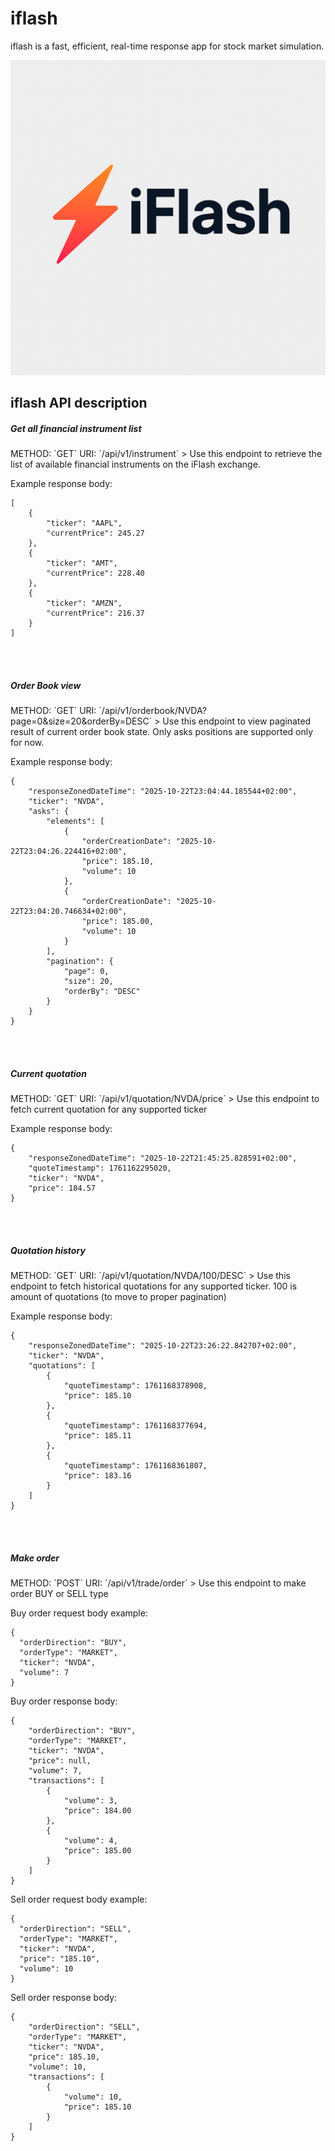 # iflash
iflash is a fast, efficient, real-time response app for stock market simulation.

![iflash system logo](iflash-logo.png)


<h2>iflash API description</h2>

<h5>Get all financial instrument list</h5>
  METHOD: `GET`  
  URI: `/api/v1/instrument`
  > Use this endpoint to retrieve the list of available financial instruments on the iFlash exchange.

Example response body:
```
[
    {
        "ticker": "AAPL",
        "currentPrice": 245.27
    },
    {
        "ticker": "AMT",
        "currentPrice": 228.40
    },
    {
        "ticker": "AMZN",
        "currentPrice": 216.37
    }
]    
```

<br>
<br>

<h5>Order Book view</h5>
METHOD: `GET`    
URI: `/api/v1/orderbook/NVDA?page=0&size=20&orderBy=DESC`
> Use this endpoint to view paginated result of current order book state. Only asks positions are supported only for now.

Example response body:
```
{
    "responseZonedDateTime": "2025-10-22T23:04:44.185544+02:00",
    "ticker": "NVDA",
    "asks": {
        "elements": [
            {
                "orderCreationDate": "2025-10-22T23:04:26.224416+02:00",
                "price": 185.10,
                "volume": 10
            },
            {
                "orderCreationDate": "2025-10-22T23:04:20.746634+02:00",
                "price": 185.00,
                "volume": 10
            }
        ],
        "pagination": {
            "page": 0,
            "size": 20,
            "orderBy": "DESC"
        }
    }
}
```

<br>
<br>

<h5>Current quotation</h5>
METHOD: `GET`    
URI: `/api/v1/quotation/NVDA/price`
> Use this endpoint to fetch current quotation for any supported ticker

Example response body:
```
{
    "responseZonedDateTime": "2025-10-22T21:45:25.828591+02:00",
    "quoteTimestamp": 1761162295020,
    "ticker": "NVDA",
    "price": 184.57
}
```

<br>
<br>

<h5>Quotation history</h5>
METHOD: `GET`    
URI: `/api/v1/quotation/NVDA/100/DESC`
> Use this endpoint to fetch historical quotations for any supported ticker. 100 is amount of quotations (to move to proper pagination)

Example response body:
```
{
    "responseZonedDateTime": "2025-10-22T23:26:22.842707+02:00",
    "ticker": "NVDA",
    "quotations": [
        {
            "quoteTimestamp": 1761168378908,
            "price": 185.10
        },
        {
            "quoteTimestamp": 1761168377694,
            "price": 185.11
        },
        {
            "quoteTimestamp": 1761168361807,
            "price": 183.16
        }
    ]
}
```

<br>
<br>

<h5>Make order</h5>
METHOD: `POST`    
URI: `/api/v1/trade/order`
> Use this endpoint to make order BUY or SELL type

Buy order request body example:
```
{
  "orderDirection": "BUY",
  "orderType": "MARKET",
  "ticker": "NVDA",
  "volume": 7
}
```
Buy order response body:
```
{
    "orderDirection": "BUY",
    "orderType": "MARKET",
    "ticker": "NVDA",
    "price": null,
    "volume": 7,
    "transactions": [
        {
            "volume": 3,
            "price": 184.00
        },
        {
            "volume": 4,
            "price": 185.00
        }
    ]
}
```

Sell order request body example:
```
{
  "orderDirection": "SELL",
  "orderType": "MARKET",
  "ticker": "NVDA",
  "price": "185.10",
  "volume": 10
}
```

Sell order response body:
```
{
    "orderDirection": "SELL",
    "orderType": "MARKET",
    "ticker": "NVDA",
    "price": 185.10,
    "volume": 10,
    "transactions": [
        {
            "volume": 10,
            "price": 185.10
        }
    ]
}
```
